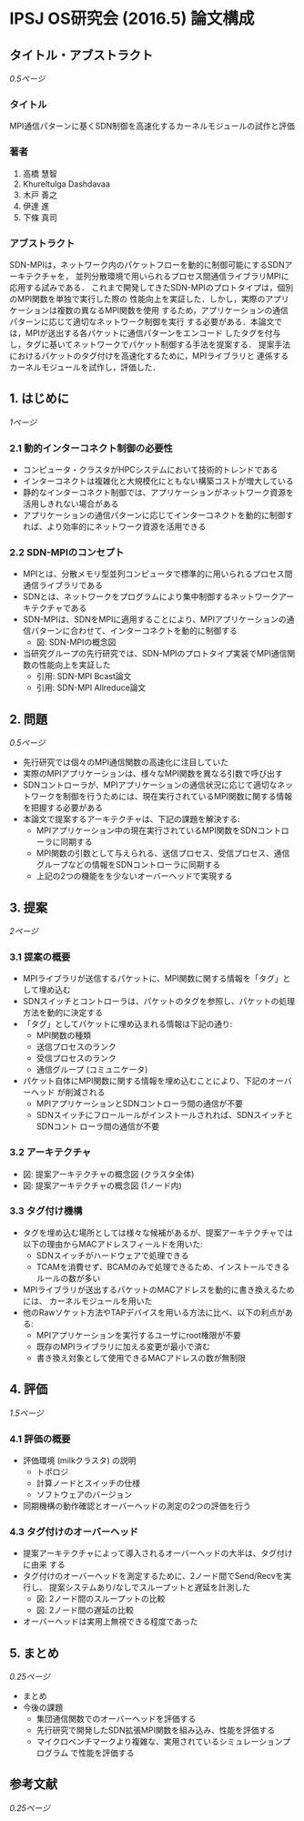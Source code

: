 # IPSJ OS研究会 (2016.5) 論文構成

## タイトル・アブストラクト

*0.5ページ*

### タイトル
MPI通信パターンに基くSDN制御を高速化するカーネルモジュールの試作と評価

### 著者
1. 高橋 慧智
2. Khureltulga Dashdavaa
3. 木戸 善之
4. 伊達 進
5. 下條 真司

### アブストラクト
SDN-MPIは，ネットワーク内のパケットフローを動的に制御可能にするSDNアーキテクチャを，
並列分散環境で用いられるプロセス間通信ライブラリMPIに応用する試みである．
これまで開発してきたSDN-MPIのプロトタイプは，個別のMPI関数を単独で実行した際の
性能向上を実証した．しかし，実際のアプリケーションは複数の異なるMPI関数を使用
するため，アプリケーションの通信パターンに応じて適切なネットワーク制御を実行
する必要がある．本論文では，MPIが送出する各パケットに通信パターンをエンコード
したタグを付与し，タグに基いてネットワークでパケット制御する手法を提案する．
提案手法におけるパケットのタグ付けを高速化するために，MPIライブラリと
連係するカーネルモジュールを試作し，評価した．

## 1. はじめに

*1ページ*

### 2.1 動的インターコネクト制御の必要性
- コンピュータ・クラスタがHPCシステムにおいて技術的トレンドである
- インターコネクトは複雑化と大規模化にともない構築コストが増大している
- 静的なインターコネクト制御では、アプリケーションがネットワーク資源を活用しきれない場合がある
- アプリケーションの通信パターンに応じてインターコネクトを動的に制御すれば、より効率的にネットワーク資源を活用できる

### 2.2 SDN-MPIのコンセプト
- MPIとは、分散メモリ型並列コンピュータで標準的に用いられるプロセス間通信ライブラリである
- SDNとは、ネットワークをプログラムにより集中制御するネットワークアーキテクチャである
- SDN-MPIは、SDNをMPIに適用することにより、MPIアプリケーションの通信パターンに合わせて、インターコネクトを動的に制御する
    - 図: SDN-MPIの概念図
- 当研究グループの先行研究では、SDN-MPIのプロトタイプ実装でMPI通信関数の性能向上を実証した
    - 引用: SDN-MPI Bcast論文
    - 引用: SDN-MPI Allreduce論文

## 2. 問題

*0.5ページ*

- 先行研究では個々のMPI通信関数の高速化に注目していた
- 実際のMPIアプリケーションは、様々なMPI関数を異なる引数で呼び出す
- SDNコントローラが、MPIアプリケーションの通信状況に応じて適切なネットワークを制御を行うためには、現在実行されているMPI関数に関する情報を把握する必要がある
- 本論文で提案するアーキテクチャは、下記の課題を解決する:
    - MPIアプリケーション中の現在実行されているMPI関数をSDNコントローラに同期する
    - MPI関数の引数として与えられる、送信プロセス、受信プロセス、通信グループなどの情報をSDNコントローラに同期する
    - 上記の2つの機能をを少ないオーバーヘッドで実現する

## 3. 提案

*2ページ*

### 3.1 提案の概要
- MPIライブラリが送信するパケットに、MPI関数に関する情報を「タグ」として埋め込む
- SDNスイッチとコントローラは、パケットのタグを参照し、パケットの処理方法を動的に決定する
- 「タグ」としてパケットに埋め込まれる情報は下記の通り:
    - MPI関数の種類
    - 送信プロセスのランク
    - 受信プロセスのランク
    - 通信グループ (コミュニケータ)
- パケット自体にMPI関数に関する情報を埋め込むことにより、下記のオーバーヘッド
    が削減される
    - MPIアプリケーションとSDNコントローラ間の通信が不要
    - SDNスイッチにフロールールがインストールされれば、SDNスイッチとSDNコント
        ローラ間の通信が不要

### 3.2 アーキテクチャ
- 図: 提案アーキテクチャの概念図 (クラスタ全体)
- 図: 提案アーキテクチャの概念図 (1ノード内)

### 3.3 タグ付け機構
- タグを埋め込む場所としては様々な候補があるが、提案アーキテクチャでは以下の理由からMACアドレスフィールドを用いた:
    - SDNスイッチがハードウェアで処理できる
    - TCAMを消費せず、BCAMのみで処理できるため、インストールできるルールの数が多い
- MPIライブラリが送出するパケットのMACアドレスを動的に書き換えるためには、
    カーネルモジュールを用いた
- 他のRawソケット方法やTAPデバイスを用いる方法に比べ、以下の利点がある:
    - MPIアプリケーションを実行するユーザにroot権限が不要
    - 既存のMPIライブラリに加える変更が最小で済む
    - 書き換え対象として使用できるMACアドレスの数が無制限

## 4. 評価

*1.5ページ*

### 4.1 評価の概要

- 評価環境 (milkクラスタ) の説明
    - トポロジ
    - 計算ノードとスイッチの仕様
    - ソフトウェアのバージョン
- 同期機構の動作確認とオーバーヘッドの測定の2つの評価を行う

### 4.3 タグ付けのオーバーヘッド
- 提案アーキテクチャによって導入されるオーバーヘッドの大半は、タグ付けに由来
    する
- タグ付けのオーバーヘッドを測定するために、2ノード間でSend/Recvを実行し、
    提案システムあり/なしでスループットと遅延を計測した
    - 図: 2ノード間のスループットの比較
    - 図: 2ノード間の遅延の比較
- オーバーヘッドは実用上無視できる程度であった

## 5. まとめ

*0.25ページ*

- まとめ
- 今後の課題
    - 集団通信関数でのオーバーヘッドを評価する
    - 先行研究で開発したSDN拡張MPI関数を組み込み、性能を評価する
    - マイクロベンチマークより複雑な、実用されているシミュレーションプログラム
        で性能を評価する

## 参考文献

*0.25ページ*

